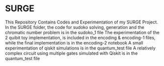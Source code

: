 # SURGE
This Repository Contains Codes and Experimentation of my SURGE Project.
In the SURGE folder, the code for sudoko solving, generation and the chromatic number problem is in the sudoko_1 file
The experimentation of the 2 quibit toy implementation, is included in the encoding & encoding-1 files, while the final implementation is in the encoding-2 notebook
A small experimentation of qiskit simulations is in the quantum_test file
A relatively complex circuit using multiple gates simulated with Qiskit is in the quantum_test file
